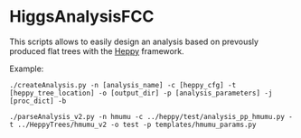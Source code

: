# HiggsAnalysisFCC

This scripts allows to easily design an analysis based on prevously produced flat trees with the [Heppy](https://github.com/cbernet/heppy) framework.

Example:
```
./createAnalysis.py -n [analysis_name] -c [heppy_cfg] -t [heppy_tree_location] -o [output_dir] -p [analysis_parameters] -j [proc_dict] -b
```

```
./parseAnalysis_v2.py -n hmumu -c ../heppy/test/analysis_pp_hmumu.py -t ../HeppyTrees/hmumu_v2 -o test -p templates/hmumu_params.py
```
